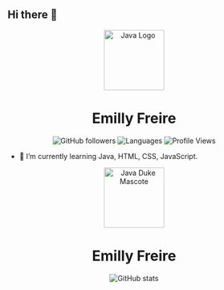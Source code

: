 ## Hi there 👋

<div align="center">

<img src="https://www.vectorlogo.zone/logos/java/java-horizontal.svg" width="120" alt="Java Logo"/>

# Emilly Freire

![GitHub followers](https://img.shields.io/github/followers/Emilly-Freire?style=social)
![Languages](https://img.shields.io/github/languages/top/Emilly-Freire/Emilly-Freire)
![Profile Views](https://komarev.com/ghpvc/?username=Emilly-Freire)

</div>

- 🌱 I’m currently learning Java, HTML, CSS, JavaScript.

<div align="center">

<img src="https://raw.githubusercontent.com/rafaelurben/Java-Duke-GIFs/master/duke-waving.gif" width="120" alt="Java Duke Mascote"/>

# Emilly Freire

![GitHub stats](https://github-readme-stats.vercel.app/api?username=Emilly-Freire&show_icons=true&title_color=ffff00&text_color=f4f5f0&icon_color=ffff00&border_color=f4f5f0&bg_color=000000)

</div>
<!--
**Emilly-Freire/Emilly-Freire** is a ✨ _special_ ✨ repository because its `README.md` (this file) appears on your GitHub profile.

Here are some ideas to get you started:

- 🔭 I’m currently working on ...
- 🌱 I’m currently learning ...
- 👯 I’m looking to collaborate on ...
- 🤔 I’m looking for help with ...
- 💬 Ask me about ...
- 📫 How to reach me: ...
- 😄 Pronouns: ...
- ⚡ Fun fact: ...
-->


 <!-- shiny: {
    title_color: "ffff00",
    text_color: "f4f5f0",
    icon_color: "ffff00",
    border_color: "f4f5f0",
    bg_color: "000000",
  },
-->
